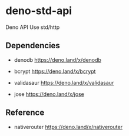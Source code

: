 # deno-std-api
Deno API Use std/http

## Dependencies

- denodb
https://deno.land/x/denodb

- bcrypt
https://deno.land/x/bcrypt

- validasaur
https://deno.land/x/validasaur

- jose
https://deno.land/x/jose

## Reference

- nativerouter
https://deno.land/x/nativerouter
